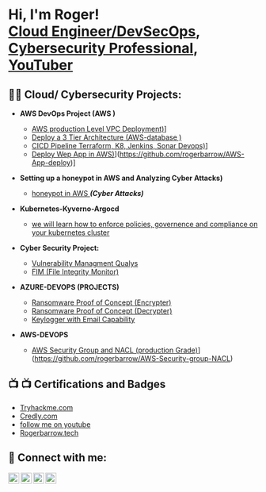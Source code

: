 <h1>Hi, I'm Roger! <br/><a href="https://github.com/rogerbarrow">Cloud Engineer/DevSecOps</a>, <a href="https://www.linkedin.com/in/roger-barrow-8b2698174/">Cybersecurity Professional</a>, <a href="https://www.youtube.com/channel/UCp5yt79N70BTmqx5nVG9VeQ">YouTuber</a></h1>

<h2>👨‍💻 Cloud/ Cybersecurity Projects:</h2>

- <b>AWS DevOps Project (AWS )</b>
  - [AWS production Level VPC Deployment)](https://github.com/rogerbarrow/AWS_Project_Production_Lab_Project_1)]
  - [Deploy a 3 Tier Architecture (AWS-database )](https://github.com/rogerbarrow/3-tier-architecture-AWS)
  - [CICD Pipeline Terraform, K8, Jenkins, Sonar Devops)](https://github.com/rogerbarrow/CICD-k8-Terraform/blob/main/README.md)]
  - [Deploy Wep App in AWS)]([)](https://github.com/rogerbarrow/AWS-App-deploy)]
- <b>Setting up a honeypot in AWS and Analyzing Cyber Attacks)</b>
  - [honeypot in AWS ](https://github.com/rogerbarrow/Honeypot-AWS/blob/main/README.md) <b><i>(Cyber Attacks)</b></i>
- <b> Kubernetes-Kyverno-Argocd</b>
  - [ we will learn how to enforce policies, governence and compliance on your kubernetes cluster](https://github.com/rogerbarrow/k8s-kyverno-argocd/blob/main/README.md)
  
- <b> Cyber Security Project:</b>
  - [ Vulnerability Managment Qualys](https://github.com/rogerbarrow/Cyber-Security-Qualys)
  - [FIM (File Integrity Monitor)](https://github.com/joshmadakor1/PowerShell-Integrity-FIMZ)
- <b>AZURE-DEVOPS (PROJECTS)</b>
  - [Ransomware Proof of Concept (Encrypter)](https://github.com/joshmadakor1/EncrypterPOCZ)
  - [Ransomware Proof of Concept (Decrypter)](https://github.com/joshmadakor1/DecrypterPOCZ)
  - [Keylogger with Email Capability](https://github.com/joshmadakor1/Key-Logger-With-EmailZ)
- <b>AWS-DEVOPS</b>
  - [AWS Security Group and NACL (production Grade)]([)](https://github.com/rogerbarrow/AWS-Security-group-NACL)

<h2>📺 📺 Certifications and Badges</h2>

- [Tryhackme.com](https://tryhackme.com/p/roger612)
- [Credly.com](https://www.credly.com/users/roger-barrow.42c07f95)
- [follow me on youtube](https://www.youtube.com/channel/UCp5yt79N70BTmqx5nVG9VeQ)
- [Rogerbarrow.tech](https://www.rogerbarrow.tech/)

<h2> 🤳 Connect with me:</h2>

[<img align="left" alt="RogerBarrow | YouTube" width="22px" src="https://cdn.jsdelivr.net/npm/simple-icons@v3/icons/youtube.svg" />][youtube]
[<img align="left" alt="RogerBarrow | Twitter" width="22px" src="https://cdn.jsdelivr.net/npm/simple-icons@v3/icons/twitter.svg" />][twitter]
[<img align="left" alt="RogerBarrow | LinkedIn" width="22px" src="https://cdn.jsdelivr.net/npm/simple-icons@v3/icons/linkedin.svg" />][linkedin]
[<img align="left" alt="RogerBarrow | Instagram" width="22px" src="https://cdn.jsdelivr.net/npm/simple-icons@v3/icons/instagram.svg" />][instagram]

[twitter]: https://twitter.com
[youtube]: https://www.youtube.com/channel/UCp5yt79N70BTmqx5nVG9VeQ
[instagram]: https://www.instagram.com/jamelintech/
[linkedin]: https://www.linkedin.com/in/roger-barrow-8b2698174/

<!--
**joshmadakor1/joshmadakor1** is a ✨ _special_ ✨ repository because its `README.md` (this file) appears on your GitHub profile.
